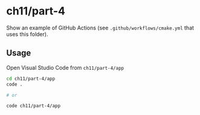 # ch11/part-4

Show an example of GitHub Actions (see `.github/workflows/cmake.yml` that uses this folder).

## Usage

Open Visual Studio Code from `ch11/part-4/app`

```bash
cd ch11/part-4/app
code .

# or

code ch11/part-4/app
```
